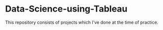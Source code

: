 # Data-Science-using-Tableau
This repository consists of projects which I've done at the time of practice.
